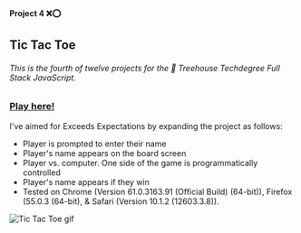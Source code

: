 #### Project 4 ❌⭕

## Tic Tac Toe

###### This is the fourth of twelve projects for the 🏡 Treehouse Techdegree Full Stack JavaScript.

### [Play here!](https://lillypiri.github.io/Tic-Tac-Toe/#)

I've aimed for Exceeds Expectations by expanding the project as follows:

- Player is prompted to enter their name
- Player's name appears on the board screen
- Player vs. computer. One side of the game is programmatically controlled
- Player's name appears if they win
- Tested on Chrome (Version 61.0.3163.91 (Official Build) (64-bit)), Firefox (55.0.3 (64-bit), & Safari (Version 10.1.2 (12603.3.8)).


![Tic Tac Toe gif](https://media.giphy.com/media/3ohhwmk0ptN82T4pkQ/giphy.gif "Tic Tac Toe in action")
